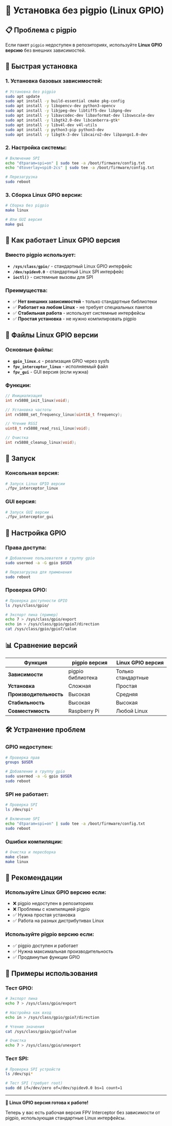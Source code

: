 # 🔧 Установка без pigpio (Linux GPIO)

## 📋 Проблема с pigpio

Если пакет `pigpio` недоступен в репозиториях, используйте **Linux GPIO версию** без внешних зависимостей.

## 🚀 Быстрая установка

### **1. Установка базовых зависимостей:**
```bash
# Установка без pigpio
sudo apt update
sudo apt install -y build-essential cmake pkg-config
sudo apt install -y libopencv-dev python3-opencv
sudo apt install -y libjpeg-dev libtiff5-dev libpng-dev
sudo apt install -y libavcodec-dev libavformat-dev libswscale-dev
sudo apt install -y libgtk2.0-dev libcanberra-gtk*
sudo apt install -y libv4l-dev v4l-utils
sudo apt install -y python3-pip python3-dev
sudo apt install -y libgtk-3-dev libcairo2-dev libpango1.0-dev
```

### **2. Настройка системы:**
```bash
# Включение SPI
echo "dtparam=spi=on" | sudo tee -a /boot/firmware/config.txt
echo "dtoverlay=spi0-2cs" | sudo tee -a /boot/firmware/config.txt

# Перезагрузка
sudo reboot
```

### **3. Сборка Linux GPIO версии:**
```bash
# Сборка без pigpio
make linux

# Или GUI версия
make gui
```

## 🔧 Как работает Linux GPIO версия

### **Вместо pigpio использует:**
- **`/sys/class/gpio/`** - стандартный Linux GPIO интерфейс
- **`/dev/spidev0.0`** - стандартный Linux SPI интерфейс
- **`ioctl()`** - системные вызовы для SPI

### **Преимущества:**
- ✅ **Нет внешних зависимостей** - только стандартные библиотеки
- ✅ **Работает на любом Linux** - не требует специальных пакетов
- ✅ **Стабильная работа** - использует системные интерфейсы
- ✅ **Простая установка** - не нужно компилировать pigpio

## 📁 Файлы Linux GPIO версии

### **Основные файлы:**
- **`gpio_linux.c`** - реализация GPIO через sysfs
- **`fpv_interceptor_linux`** - исполняемый файл
- **`fpv_gui`** - GUI версия (если нужна)

### **Функции:**
```c
// Инициализация
int rx5808_init_linux(void);

// Установка частоты
int rx5808_set_frequency_linux(uint16_t frequency);

// Чтение RSSI
uint8_t rx5808_read_rssi_linux(void);

// Очистка
int rx5808_cleanup_linux(void);
```

## 🚀 Запуск

### **Консольная версия:**
```bash
# Запуск Linux GPIO версии
./fpv_interceptor_linux
```

### **GUI версия:**
```bash
# Запуск GUI версии
./fpv_interceptor_gui
```

## 🔧 Настройка GPIO

### **Права доступа:**
```bash
# Добавление пользователя в группу gpio
sudo usermod -a -G gpio $USER

# Перезагрузка для применения
sudo reboot
```

### **Проверка GPIO:**
```bash
# Проверка доступности GPIO
ls /sys/class/gpio/

# Экспорт пина (пример)
echo 7 > /sys/class/gpio/export
echo in > /sys/class/gpio/gpio7/direction
cat /sys/class/gpio/gpio7/value
```

## 📊 Сравнение версий

| Функция | pigpio версия | Linux GPIO версия |
|---------|---------------|-------------------|
| **Зависимости** | pigpio библиотека | Только стандартные |
| **Установка** | Сложная | Простая |
| **Производительность** | Высокая | Средняя |
| **Стабильность** | Высокая | Высокая |
| **Совместимость** | Raspberry Pi | Любой Linux |

## 🛠️ Устранение проблем

### **GPIO недоступен:**
```bash
# Проверка прав
groups $USER

# Добавление в группу gpio
sudo usermod -a -G gpio $USER
sudo reboot
```

### **SPI не работает:**
```bash
# Проверка SPI
ls /dev/spi*

# Включение SPI
echo "dtparam=spi=on" | sudo tee -a /boot/firmware/config.txt
sudo reboot
```

### **Ошибки компиляции:**
```bash
# Очистка и пересборка
make clean
make linux
```

## 🎯 Рекомендации

### **Используйте Linux GPIO версию если:**
- ❌ pigpio недоступен в репозиториях
- ❌ Проблемы с компиляцией pigpio
- ✅ Нужна простая установка
- ✅ Работа на разных дистрибутивах Linux

### **Используйте pigpio версию если:**
- ✅ pigpio доступен и работает
- ✅ Нужна максимальная производительность
- ✅ Продвинутые функции GPIO

## 📝 Примеры использования

### **Тест GPIO:**
```bash
# Экспорт пина
echo 7 > /sys/class/gpio/export

# Настройка как вход
echo in > /sys/class/gpio/gpio7/direction

# Чтение значения
cat /sys/class/gpio/gpio7/value

# Очистка
echo 7 > /sys/class/gpio/unexport
```

### **Тест SPI:**
```bash
# Проверка SPI устройств
ls /dev/spi*

# Тест SPI (требует root)
sudo dd if=/dev/zero of=/dev/spidev0.0 bs=1 count=1
```

---

**🎯 Linux GPIO версия готова к работе!**

Теперь у вас есть рабочая версия FPV Interceptor без зависимости от pigpio, использующая стандартные Linux интерфейсы.
